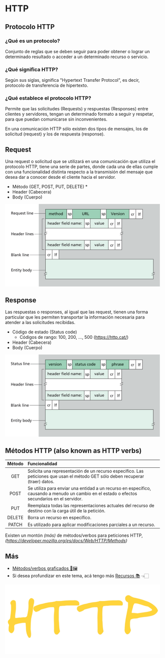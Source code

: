 # HTTP

## Protocolo HTTP

### ¿Qué es un protocolo?

Conjunto de reglas que se deben seguir para poder obtener o lograr un determinado resultado o acceder a un determinado recurso o servicio.

### ¿Qué significa HTTP?

Según sus siglas, significa "Hypertext Transfer Protocol", es decir, protocolo de transferencia de hipertexto.

### ¿Qué establece el protocolo HTTP?

Permite que las solicitudes (Requests) y respuestas (Responses) entre clientes y servidores, tengan un determinado formato a seguir y respetar, para que puedan comunicarse sin inconvenientes.

En una comunicación HTTP sólo existen dos tipos de mensajes, los de solicitud (request) y los de respuesta (response).

## Request

Una request o solicitud que se utilizará en una comunicación que utiliza el protocolo HTTP, tiene una serie de partes, donde cada una de ellas cumple con una funcionalidad distinta respecto a la transmisión del mensaje que desea dar a conocer desde el cliente hacia el servidor.

- Método (GET, POST, PUT, DELETE) \*
- Header (Cabecera)
- Body (Cuerpo)

![Request](./images/request.png)

## Response

Las respuestas o responses, al igual que las request, tienen una forma particular que les permiten transportar la información necesaria para atender a las solicitudes recibidas.

- Código de estado (Status code)
  - Códigos de rango: 100, 200, ..., 500 (https://http.cat/)
- Header (Cabecera)
- Body (Cuerpo)

![Response](./images/response.png)

## Métodos HTTP (also known as **HTTP verbs**)

| Método | Funcionalidad |
| :----: | :---          |
|  GET   | Solicita una representación de un recurso específico. Las peticiones que usan el método GET sólo deben recuperar (traer) datos. |
|  POST  | Se utiliza para enviar una entidad a un recurso en específico, causando a menudo un cambio en el estado o efectos secundarios en el servidor. |
|  PUT   | Reemplaza todas las representaciones actuales del recurso de destino con la carga útil de la petición. |
| DELETE | Borra un recurso en específico. |
| PATCH  | Es utilizado para aplicar modificaciones parciales a un recurso. |

Existen un montón _(más)_ de métodos/verbos para peticiones HTTP, _(https://developer.mozilla.org/es/docs/Web/HTTP/Methods)_

## Más

- [Métodos/verbos graficados 📸🖼️](./metodos.md)
- Si desea profundizar en este tema, acá tengo más [Recursos 📚](./recursos.md) 👈🏻

![HTTP](./images/HTTP.png)
